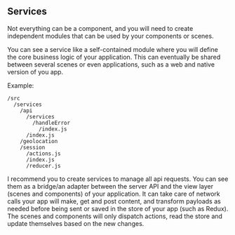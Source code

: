 ## Services

Not everything can be a component, and you will need to create independent modules that can be used by your components or scenes.

You can see a service like a self-contained module where you will define the core business logic of your application. This can eventually be shared between several scenes or even applications, such as a web and native version of you app.

Example:

```
/src
  /services
    /api
      /services
        /handleError
          /index.js
      /index.js
    /geolocation
    /session
      /actions.js
      /index.js
      /reducer.js
```

I recommend you to create services to manage all api requests. You can see them as a bridge/an adapter between the server API and the view layer (scenes and components) of your application. It can take care of network calls your app will make, get and post content, and transform payloads as needed before being sent or saved in the store of your app (such as Redux). The scenes and components will only dispatch actions, read the store and update themselves based on the new changes.

